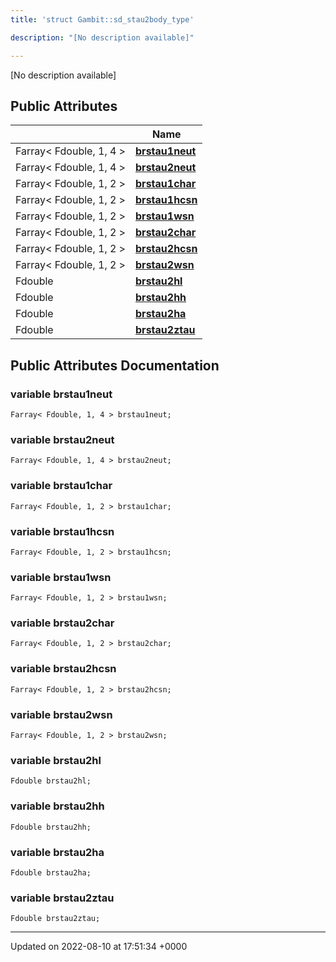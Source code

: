 ```yaml
---
title: 'struct Gambit::sd_stau2body_type'

description: "[No description available]"

---
```









[No description available]

## Public Attributes

|                | Name           |
| -------------- | -------------- |
| Farray< Fdouble, 1, 4 > | **[brstau1neut](/documentation/code/gambit_2-2/classes/structgambit_1_1sd__stau2body__type/#variable-brstau1neut)**  |
| Farray< Fdouble, 1, 4 > | **[brstau2neut](/documentation/code/gambit_2-2/classes/structgambit_1_1sd__stau2body__type/#variable-brstau2neut)**  |
| Farray< Fdouble, 1, 2 > | **[brstau1char](/documentation/code/gambit_2-2/classes/structgambit_1_1sd__stau2body__type/#variable-brstau1char)**  |
| Farray< Fdouble, 1, 2 > | **[brstau1hcsn](/documentation/code/gambit_2-2/classes/structgambit_1_1sd__stau2body__type/#variable-brstau1hcsn)**  |
| Farray< Fdouble, 1, 2 > | **[brstau1wsn](/documentation/code/gambit_2-2/classes/structgambit_1_1sd__stau2body__type/#variable-brstau1wsn)**  |
| Farray< Fdouble, 1, 2 > | **[brstau2char](/documentation/code/gambit_2-2/classes/structgambit_1_1sd__stau2body__type/#variable-brstau2char)**  |
| Farray< Fdouble, 1, 2 > | **[brstau2hcsn](/documentation/code/gambit_2-2/classes/structgambit_1_1sd__stau2body__type/#variable-brstau2hcsn)**  |
| Farray< Fdouble, 1, 2 > | **[brstau2wsn](/documentation/code/gambit_2-2/classes/structgambit_1_1sd__stau2body__type/#variable-brstau2wsn)**  |
| Fdouble | **[brstau2hl](/documentation/code/gambit_2-2/classes/structgambit_1_1sd__stau2body__type/#variable-brstau2hl)**  |
| Fdouble | **[brstau2hh](/documentation/code/gambit_2-2/classes/structgambit_1_1sd__stau2body__type/#variable-brstau2hh)**  |
| Fdouble | **[brstau2ha](/documentation/code/gambit_2-2/classes/structgambit_1_1sd__stau2body__type/#variable-brstau2ha)**  |
| Fdouble | **[brstau2ztau](/documentation/code/gambit_2-2/classes/structgambit_1_1sd__stau2body__type/#variable-brstau2ztau)**  |

## Public Attributes Documentation

### variable brstau1neut

```
Farray< Fdouble, 1, 4 > brstau1neut;
```


### variable brstau2neut

```
Farray< Fdouble, 1, 4 > brstau2neut;
```


### variable brstau1char

```
Farray< Fdouble, 1, 2 > brstau1char;
```


### variable brstau1hcsn

```
Farray< Fdouble, 1, 2 > brstau1hcsn;
```


### variable brstau1wsn

```
Farray< Fdouble, 1, 2 > brstau1wsn;
```


### variable brstau2char

```
Farray< Fdouble, 1, 2 > brstau2char;
```


### variable brstau2hcsn

```
Farray< Fdouble, 1, 2 > brstau2hcsn;
```


### variable brstau2wsn

```
Farray< Fdouble, 1, 2 > brstau2wsn;
```


### variable brstau2hl

```
Fdouble brstau2hl;
```


### variable brstau2hh

```
Fdouble brstau2hh;
```


### variable brstau2ha

```
Fdouble brstau2ha;
```


### variable brstau2ztau

```
Fdouble brstau2ztau;
```


-------------------------------

Updated on 2022-08-10 at 17:51:34 +0000